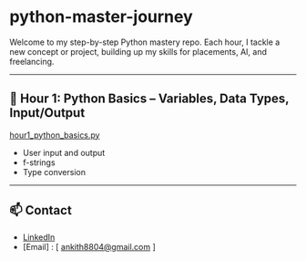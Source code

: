 # python-master-journey

Welcome to my step-by-step Python mastery repo. Each hour, I tackle a new concept or project, building up my skills for placements, AI, and freelancing.

---

## 🚩 Hour 1: Python Basics – Variables, Data Types, Input/Output

[hour1_python_basics.py](hour1_python_basics.py)

- User input and output
- f-strings
- Type conversion

---



## 📫 Contact

- [LinkedIn](https://linkedin.com/in/your-link)
- [Email] : [ ankith8804@gmail.com ]
